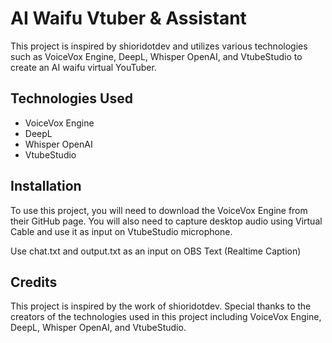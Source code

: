 
# AI Waifu Vtuber & Assistant

This project is inspired by shioridotdev and utilizes various technologies such as VoiceVox Engine, DeepL, Whisper OpenAI, and VtubeStudio to create an AI waifu virtual YouTuber.




## Technologies Used

 - VoiceVox Engine
 - DeepL
 - Whisper OpenAI
 - VtubeStudio


## Installation

To use this project, you will need to download the VoiceVox Engine from their GitHub page. You will also need to capture desktop audio using Virtual Cable and use it as input on VtubeStudio microphone.

Use chat.txt and output.txt as an input on OBS Text (Realtime Caption)
    
## Credits

This project is inspired by the work of shioridotdev. Special thanks to the creators of the technologies used in this project including VoiceVox Engine, DeepL, Whisper OpenAI, and VtubeStudio.

